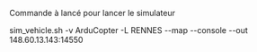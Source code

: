 Commande à lancé pour lancer le simulateur

sim_vehicle.sh -v ArduCopter -L RENNES --map --console  --out 148.60.13.143:14550

